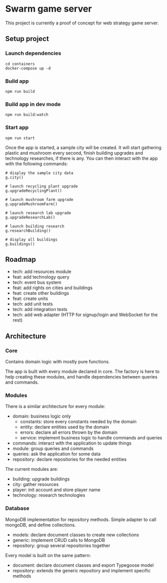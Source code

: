 # Swarm game server

This project is currently a proof of concept for web strategy game server.

## Setup project

### Launch dependencies

```
cd containers
docker-compose up -d
```

### Build app

```
npm run build
```

### Build app in dev mode

```
npm run build:watch
```

### Start app

```
npm run start
```

Once the app is started, a sample city will be created. It will start gathering plastic and mushroom every second, finish building upgrades and technology researches, if there is any. You can then interact with the app with the following commands:

```
# display the sample city data
g.city()

# launch recycling plant upgrade
g.upgradeRecyclingPlant()

# launch mushroom farm upgrade
g.upgradeMushroomFarm()

# launch research lab upgrade
g.upgradeResearchLab()

# launch building research
g.researchBuilding()

# display all buildings
g.buildings()
```

## Roadmap

- tech: add resources module
- feat: add technology query
- tech: event bus system
- feat: add rights on cities and buildings
- feat: create other buildings
- feat: create units
- tech: add unit tests
- tech: add integration tests
- tech: add web adapter (HTTP for signup/login and WebSocket for the rest)

## Architecture

### Core

Contains domain logic with mostly pure functions.

The app is built with every module declared in core.
The factory is here to help creating these modules, and handle dependencies between queries and commands.

### Modules

There is a similar architecture for every module:

- domain: business logic only
  - constants: store every constants needed by the domain
  - entity: declare entities used by the domain
  - errors: declare all errors thrown by the domain
  - service: implement business logic to handle commands and queries
- commands: interact with the application to update things
- module: group queries and commands
- queries: ask the application for some data
- repository: declare repositories for the needed entities

The current modules are:

- building: upgrade buildings
- city: gather resources
- player: init account and store player name
- technology: research technologies

### Database

MongoDB implementation for repository methods. Simple adapter to call mongoDB, and define collections.

- models: declare document classes to create new collections
- generic: implement CRUD calls to MongoDB
- repository: group several repositories together

Every model is built on the same pattern:

- document: declare document classes and export Typegoose model
- repository: extends the generic repository and implement specific methods
